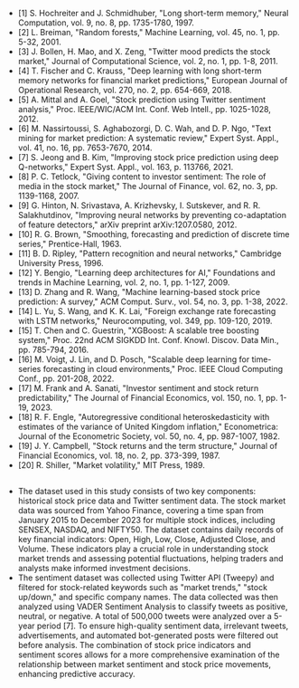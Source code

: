 - [1] S. Hochreiter and J. Schmidhuber, "Long short-term memory," Neural Computation, vol. 9, no. 8, pp. 1735-1780, 1997.
- [2] L. Breiman, "Random forests," Machine Learning, vol. 45, no. 1, pp. 5-32, 2001.
- [3] J. Bollen, H. Mao, and X. Zeng, "Twitter mood predicts the stock market," Journal of Computational Science, vol. 2, no. 1, pp. 1-8, 2011.
- [4] T. Fischer and C. Krauss, "Deep learning with long short-term memory networks for financial market predictions," European Journal of Operational Research, vol. 270, no. 2, pp. 654-669, 2018.
- [5] A. Mittal and A. Goel, "Stock prediction using Twitter sentiment analysis," Proc. IEEE/WIC/ACM Int. Conf. Web Intell., pp. 1025-1028, 2012.
- [6] M. Nassirtoussi, S. Aghabozorgi, D. C. Wah, and D. P. Ngo, "Text mining for market prediction: A systematic review," Expert Syst. Appl., vol. 41, no. 16, pp. 7653-7670, 2014.
- [7] S. Jeong and B. Kim, "Improving stock price prediction using deep Q-networks," Expert Syst. Appl., vol. 163, p. 113766, 2021.
- [8] P. C. Tetlock, "Giving content to investor sentiment: The role of media in the stock market," The Journal of Finance, vol. 62, no. 3, pp. 1139-1168, 2007.
- [9] G. Hinton, N. Srivastava, A. Krizhevsky, I. Sutskever, and R. R. Salakhutdinov, "Improving neural networks by preventing co-adaptation of feature detectors," arXiv preprint arXiv:1207.0580, 2012.
- [10] R. G. Brown, "Smoothing, forecasting and prediction of discrete time series," Prentice-Hall, 1963.
- [11] B. D. Ripley, "Pattern recognition and neural networks," Cambridge University Press, 1996.
- [12] Y. Bengio, "Learning deep architectures for AI," Foundations and trends in Machine Learning, vol. 2, no. 1, pp. 1-127, 2009.
- [13] D. Zhang and R. Wang, "Machine learning-based stock price prediction: A survey," ACM Comput. Surv., vol. 54, no. 3, pp. 1-38, 2022.
- [14] L. Yu, S. Wang, and K. K. Lai, "Foreign exchange rate forecasting with LSTM networks," Neurocomputing, vol. 349, pp. 109-120, 2019.
- [15] T. Chen and C. Guestrin, "XGBoost: A scalable tree boosting system," Proc. 22nd ACM SIGKDD Int. Conf. Knowl. Discov. Data Min., pp. 785-794, 2016.
- [16] M. Voigt, J. Lin, and D. Posch, "Scalable deep learning for time-series forecasting in cloud environments," Proc. IEEE Cloud Computing Conf., pp. 201-208, 2022.
- [17] M. Frank and A. Sanati, "Investor sentiment and stock return predictability," The Journal of Financial Economics, vol. 150, no. 1, pp. 1-19, 2023.
- [18] R. F. Engle, "Autoregressive conditional heteroskedasticity with estimates of the variance of United Kingdom inflation," Econometrica: Journal of the Econometric Society, vol. 50, no. 4, pp. 987-1007, 1982.
- [19] J. Y. Campbell, "Stock returns and the term structure," Journal of Financial Economics, vol. 18, no. 2, pp. 373-399, 1987.
- [20] R. Shiller, "Market volatility," MIT Press, 1989.

##
- The dataset used in this study consists of two key components: historical stock price data and Twitter sentiment data. The stock market data was sourced from Yahoo Finance, covering a time span from January 2015 to December 2023 for multiple stock indices, including SENSEX, NASDAQ, and NIFTY50. The dataset contains daily records of key financial indicators: Open, High, Low, Close, Adjusted Close, and Volume. These indicators play a crucial role in understanding stock market trends and assessing potential fluctuations, helping traders and analysts make informed investment decisions.
- The sentiment dataset was collected using Twitter API (Tweepy) and filtered for stock-related keywords such as "market trends," "stock up/down," and specific company names. The data collected was then analyzed using VADER Sentiment Analysis to classify tweets as positive, neutral, or negative. A total of 500,000 tweets were analyzed over a 5-year period [7]. To ensure high-quality sentiment data, irrelevant tweets, advertisements, and automated bot-generated posts were filtered out before analysis. The combination of stock price indicators and sentiment scores allows for a more comprehensive examination of the relationship between market sentiment and stock price movements, enhancing predictive accuracy.
